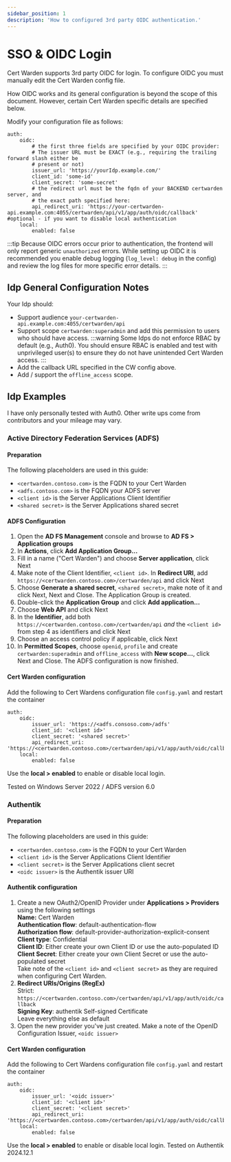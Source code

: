 ```yaml
---
sidebar_position: 1
description: 'How to configured 3rd party OIDC authentication.'
---
```


# SSO & OIDC Login

Cert Warden supports 3rd party OIDC for login. To configure OIDC
you must manually edit the Cert Warden config file.

How OIDC works and its general configuration is beyond the scope of 
this document. However, certain Cert Warden specific details are 
specified below.

Modify your configuration file as follows:
```
auth:
    oidc:
        # the first three fields are specified by your OIDC provider:
        # The issuer URL must be EXACT (e.g., requiring the trailing forward slash either be
        # present or not)
        issuer_url: 'https://yourIdp.example.com/'
        client_id: 'some-id'
        client_secret: 'some-secret'
        # the redirect url must be the fqdn of your BACKEND certwarden server, and
        # the exact path specified here:
        api_redirect_uri: 'https://your-certwarden-api.example.com:4055/certwarden/api/v1/app/auth/oidc/callback'
#optional - if you want to disable local authentication
    local:
        enabled: false
```

:::tip
Because OIDC errors occur prior to authentication, the frontend will only report
generic `unauthorized` errors. While setting up OIDC it is recommended you enable
debug logging (`log_level: debug` in the config) and review the log files for
more specific error details.
:::

## Idp General Configuration Notes
Your Idp should:
- Support audience `your-certwarden-api.example.com:4055/certwarden/api`
- Support scope `certwarden:superadmin` and add this permission to users who should have access.
:::warning
Some Idps do not enforce RBAC by default (e.g., Auth0). You should ensure RBAC is enabled and
test with unprivileged user(s) to ensure they do not have unintended Cert Warden access.
:::
- Add the callback URL specified in the CW config above.
- Add / support the `offline_access` scope.


## Idp Examples

I have only personally tested with Auth0. Other write ups come from contributors and
your mileage may vary.

### Active Directory Federation Services (ADFS)
#### Preparation
The following placeholders are used in this guide:

 - `<certwarden.contoso.com>` is the FQDN to your Cert Warden
 - `<adfs.contoso.com>` is the FQDN your ADFS server
 - `<client id>` is the Server Applications Client Identifier
 - `<shared secret>` is the Server Applications shared secret
#### ADFS Configuration
 1. Open the **AD FS Management** console and browse to **AD FS > Application groups**
 2. In **Actions**, click **Add Application Group...**
 3. Fill in a name ("Cert Warden") and choose **Server application**, click Next
 4. Make note of the Client Identifier, `<client id>`. In **Redirect URI**, add `https://<certwarden.contoso.com>/certwarden/api` and click Next
 5. Choose **Generate a shared secret**, `<shared secret>`, make note of it and click Next, Next and Close. The Application Group is created.
 6. Double-click the **Application Group**  and click **Add application...**
 7. Choose **Web API** and click Next
 8. In the **Identifier**, add both `https://<certwarden.contoso.com>/certwarden/api` *and* the `<client id>` from step 4 as identifiers and click Next
 9. Choose an access control policy if applicable, click Next
 10. In **Permitted Scopes**,  choose `openid`, `profile` and create `certwarden:superadmin` and `offline_access` with **New scope...**, click Next and Close. The ADFS configuration is now finished.
#### Cert Warden configuration
Add the following to Cert Wardens configuration file `config.yaml` and restart the container
```
auth:
    oidc:
	    issuer_url: 'https://<adfs.consoso.com>/adfs'
	    client_id: '<client id>'    
	    client_secret: '<shared secret>'
	    api_redirect_uri: 'https://<certwarden.contoso.com>/certwarden/api/v1/app/auth/oidc/callback'   
    local:    
	    enabled: false
```
Use the **local > enabled** to enable or disable local login.

Tested on Windows Server 2022 / ADFS version 6.0
### Authentik
#### Preparation
The following placeholders are used in this guide:
 - `<certwarden.contoso.com>` is the FQDN to your Cert Warden
 - `<client id>` is the Server Applications Client Identifier
 - `<client secret>` is the Server Applications client secret
 - `<oidc issuer>` is the Authentik issuer URI
#### Authentik configuration
 1. Create a new OAuth2/OpenID Provider under **Applications > Providers** using the following settings<br/>**Name:** Cert Warden<br/>**Authentication flow**: default-authentication-flow<br/>**Authorization flow**: default-provider-authorization-explicit-consent<br/>**Client type**: Confidential<br/>**Client ID**: Either create your own Client ID or use the auto-populated ID<br/>**Client Secret**: Either create your own Client Secret or use the auto-populated secret<br/>Take note of the  `<client id>`  and  `<client secret>`  as they are required when configuring Cert Warden.
 2. **Redirect URIs/Origins (RegEx)**<br/>Strict: `https://<certwarden.contoso.com>/certwarden/api/v1/app/auth/oidc/callback`<br/>**Signing Key**: authentik Self-signed Certificate<br/>Leave everything else as default
 3. Open the new provider you've just created. Make a note of the OpenID Configuration Issuer, `<oidc issuer>`
#### Cert Warden configuration
Add the following to Cert Wardens configuration file `config.yaml` and restart the container
```
auth:
    oidc:
	    issuer_url: '<oidc issuer>'
	    client_id: '<client id>'    
	    client_secret: '<client secret>'
	    api_redirect_uri: 'https://<certwarden.contoso.com>/certwarden/api/v1/app/auth/oidc/callback'   
    local:    
	    enabled: false
```
Use the **local > enabled** to enable or disable local login.
Tested on Authentik 2024.12.1
